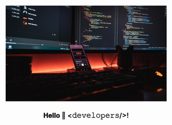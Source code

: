 <p align="center">

  <img src="https://raw.githubusercontent.com/nerdial/nerdial/main/back.jpg" alt="Coder GIF" width="550" height="300">
  
</p>
<div align="center">
<h2> 𝐇𝐞𝐥𝐥𝐨 👋 <𝚍𝚎𝚟𝚎𝚕𝚘𝚙𝚎𝚛𝚜/>! </h2>
</div>

<!--
**nerdial/nerdial** is a ✨ _special_ ✨ repository because its `README.md` (this file) appears on your GitHub profile.

Here are some ideas to get you started:

- 🔭 I’m currently working on ...
- 🌱 I’m currently learning ...
- 👯 I’m looking to collaborate on ...
- 🤔 I’m looking for help with ...
- 💬 Ask me about ...
- 📫 How to reach me: ...
- 😄 Pronouns: ...
- ⚡ Fun fact: ...
-->
